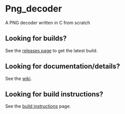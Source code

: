 # Png_decoder
A PNG decoder written in C from scratch

## Looking for builds?
See the [releases page](https://github.com/Cattimus/png_decoder/releases) to get the latest build.

## Looking for documentation/details?
See the [wiki](https://github.com/Cattimus/png_decoder/wiki).

## Looking for build instructions?
See the [build instructions](https://github.com/Cattimus/png_decoder/wiki/Build-instructions) page.
